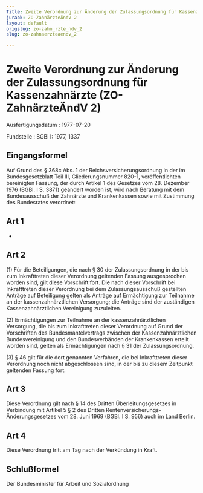 ```yaml
---
Title: Zweite Verordnung zur Änderung der Zulassungsordnung für Kassenzahnärzte
jurabk: ZO-ZahnärzteÄndV 2
layout: default
origslug: zo-zahn_rzte_ndv_2
slug: zo-zahnaerzteaendv_2

---
```


# Zweite Verordnung zur Änderung der Zulassungsordnung für Kassenzahnärzte (ZO-ZahnärzteÄndV 2)

Ausfertigungsdatum
:   1977-07-20

Fundstelle
:   BGBl I: 1977, 1337

## Eingangsformel

Auf Grund des § 368c Abs. 1 der Reichsversicherungsordnung in der im
Bundesgesetzblatt Teil III, Gliederungsnummer 820-1, veröffentlichten
bereinigten Fassung, der durch Artikel 1 des Gesetzes vom 28. Dezember
1976 (BGBl. I S. 3871) geändert worden ist, wird nach Beratung mit dem
Bundesausschuß der Zahnärzte und Krankenkassen sowie mit Zustimmung
des Bundesrates verordnet:

## Art 1

-

## Art 2

(1) Für die Beteiligungen, die nach § 30 der Zulassungsordnung in der
bis zum Inkrafttreten dieser Verordnung geltenden Fassung
ausgesprochen worden sind, gilt diese Vorschrift fort. Die nach dieser
Vorschrift bei Inkrafttreten dieser Verordnung bei dem
Zulassungsausschuß gestellten Anträge auf Beteiligung gelten als
Anträge auf Ermächtigung zur Teilnahme an der kassenzahnärztlichen
Versorgung; die Anträge sind der zuständigen Kassenzahnärztlichen
Vereinigung zuzuleiten.

(2) Ermächtigungen zur Teilnahme an der kassenzahnärztlichen
Versorgung, die bis zum Inkrafttreten dieser Verordnung auf Grund der
Vorschriften des Bundesmantelvertrags zwischen der
Kassenzahnärztlichen Bundesvereinigung und den Bundesverbänden der
Krankenkassen erteilt worden sind, gelten als Ermächtigungen nach § 31
der Zulassungsordnung.

(3) § 46 gilt für die dort genannten Verfahren, die bei Inkrafttreten
dieser Verordnung noch nicht abgeschlossen sind, in der bis zu diesem
Zeitpunkt geltenden Fassung fort.

## Art 3

Diese Verordnung gilt nach § 14 des Dritten Überleitungsgesetzes in
Verbindung mit Artikel 5 § 2 des Dritten Rentenversicherungs-
Änderungsgesetzes vom 28. Juni 1969 (BGBl. I S. 956) auch im Land
Berlin.

## Art 4

Diese Verordnung tritt am Tag nach der Verkündung in Kraft.

## Schlußformel

Der Bundesminister für Arbeit und Sozialordnung

